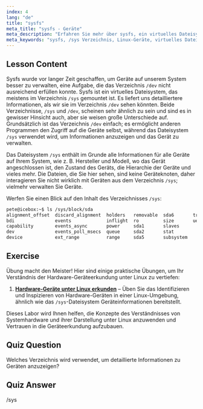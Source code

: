 ```yaml
---
index: 4
lang: "de"
title: "sysfs"
meta_title: "sysfs - Geräte"
meta_description: "Erfahren Sie mehr über sysfs, ein virtuelles Dateisystem für detaillierte Linux-Geräteinformationen und -verwaltung. Verstehen Sie /sys vs /dev. Beginnen Sie Ihre Linux-Reise!"
meta_keywords: "sysfs, /sys Verzeichnis, Linux-Geräte, virtuelles Dateisystem, Linux-Tutorial, Anfängerleitfaden"
---
```


## Lesson Content

Sysfs wurde vor langer Zeit geschaffen, um Geräte auf unserem System besser zu verwalten, eine Aufgabe, die das Verzeichnis `/dev` nicht ausreichend erfüllen konnte. Sysfs ist ein virtuelles Dateisystem, das meistens im Verzeichnis `/sys` gemountet ist. Es liefert uns detailliertere Informationen, als wir sie im Verzeichnis `/dev` sehen könnten. Beide Verzeichnisse, `/sys` und `/dev`, scheinen sehr ähnlich zu sein und sind es in gewisser Hinsicht auch, aber sie weisen große Unterschiede auf. Grundsätzlich ist das Verzeichnis `/dev` einfach; es ermöglicht anderen Programmen den Zugriff auf die Geräte selbst, während das Dateisystem `/sys` verwendet wird, um Informationen anzuzeigen und das Gerät zu verwalten.

Das Dateisystem `/sys` enthält im Grunde alle Informationen für alle Geräte auf Ihrem System, wie z. B. Hersteller und Modell, wo das Gerät angeschlossen ist, den Zustand des Geräts, die Hierarchie der Geräte und vieles mehr. Die Dateien, die Sie hier sehen, sind keine Geräteknoten, daher interagieren Sie nicht wirklich mit Geräten aus dem Verzeichnis `/sys`; vielmehr verwalten Sie Geräte.

Werfen Sie einen Blick auf den Inhalt des Verzeichnisses `/sys`:

```bash
pete@icebox:~$ ls /sys/block/sda
alignment_offset  discard_alignment  holders   removable  sda6       trace
bdi               events             inflight  ro         size       uevent
capability        events_async       power     sda1       slaves
dev               events_poll_msecs  queue     sda2       stat
device            ext_range          range     sda5       subsystem
```

## Exercise

Übung macht den Meister! Hier sind einige praktische Übungen, um Ihr Verständnis der Hardware-Geräteerkundung unter Linux zu vertiefen:

1. **[Hardware-Geräte unter Linux erkunden](https://labex.io/de/labs/comptia-explore-hardware-devices-in-linux-590861)** – Üben Sie das Identifizieren und Inspizieren von Hardware-Geräten in einer Linux-Umgebung, ähnlich wie das `/sys`-Dateisystem Geräteinformationen bereitstellt.

Dieses Labor wird Ihnen helfen, die Konzepte des Verständnisses von Systemhardware und ihrer Darstellung unter Linux anzuwenden und Vertrauen in die Geräteerkundung aufzubauen.

## Quiz Question

Welches Verzeichnis wird verwendet, um detaillierte Informationen zu Geräten anzuzeigen?

## Quiz Answer

/sys
